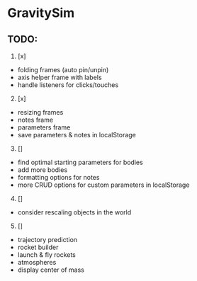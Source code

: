 # GravitySim

## TODO:
1. [x] 
- folding frames (auto pin/unpin)
- axis helper frame with labels
- handle listeners for clicks/touches
2. [x]
- resizing frames
- notes frame
- parameters frame
- save parameters & notes in localStorage
3. []
- find optimal starting parameters for bodies
- add more bodies
- formatting options for notes
- more CRUD options for custom parameters in localStorage
4. []
- consider rescaling objects in the world
5. []
- trajectory prediction 
- rocket builder
- launch & fly rockets
- atmospheres
- display center of mass
